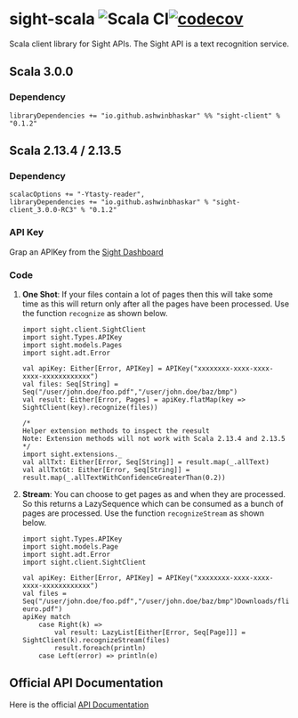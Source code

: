 # sight-scala ![Scala CI](https://github.com/ashwinbhaskar/sight-dotty/workflows/Scala%20CI/badge.svg)[![codecov](https://codecov.io/gh/ashwinbhaskar/sight-dotty/branch/master/graph/badge.svg)](https://codecov.io/gh/ashwinbhaskar/sight-dotty)
Scala client library for Sight APIs. The Sight API is a text recognition service.


## Scala 3.0.0

### Dependency 

```
libraryDependencies += "io.github.ashwinbhaskar" %% "sight-client" % "0.1.2"
```
## Scala 2.13.4 / 2.13.5

### Dependency

```
scalacOptions += "-Ytasty-reader",
libraryDependencies += "io.github.ashwinbhaskar" % "sight-client_3.0.0-RC3" % "0.1.2"
```
### API Key

Grap an APIKey from the [Sight Dashboard](https://siftrics.com/)

### Code

1. **One Shot**: If your files contain a lot of pages then this will take some time as this will return only after all the pages have been processed. Use the function `recognize` as shown below.
    ```
    import sight.client.SightClient
    import sight.Types.APIKey
    import sight.models.Pages
    import sight.adt.Error

    val apiKey: Either[Error, APIKey] = APIKey("xxxxxxxx-xxxx-xxxx-xxxx-xxxxxxxxxxxx")
    val files: Seq[String] = Seq("/user/john.doe/foo.pdf","/user/john.doe/baz/bmp")
    val result: Either[Error, Pages] = apiKey.flatMap(key => SightClient(key).recognize(files))

    /*
    Helper extension methods to inspect the reesult
    Note: Extension methods will not work with Scala 2.13.4 and 2.13.5
    */
    import sight.extensions._
    val allTxt: Either[Error, Seq[String]] = result.map(_.allText)
    val allTxtGt: Either[Error, Seq[String]] = result.map(_.allTextWithConfidenceGreaterThan(0.2))
    ```
2. **Stream**: You can choose to get pages as and when they are processed. So this returns a LazySequence which can be consumed as a bunch of pages are processed. Use the function `recognizeStream` as shown below.

    ```
    import sight.Types.APIKey
    import sight.models.Page
    import sight.adt.Error
    import sight.client.SightClient

    val apiKey: Either[Error, APIKey] = APIKey("xxxxxxxx-xxxx-xxxx-xxxx-xxxxxxxxxxxx")
    val files = Seq("/user/john.doe/foo.pdf","/user/john.doe/baz/bmp")Downloads/flight-euro.pdf")
    apiKey match
        case Right(k) => 
            val result: LazyList[Either[Error, Seq[Page]]] = SightClient(k).recognizeStream(files)
            result.foreach(println)
        case Left(error) => println(e)
    ```

## Official API Documentation 

Here is the official [API Documentation](https://siftrics.com/docs/sight.html)
